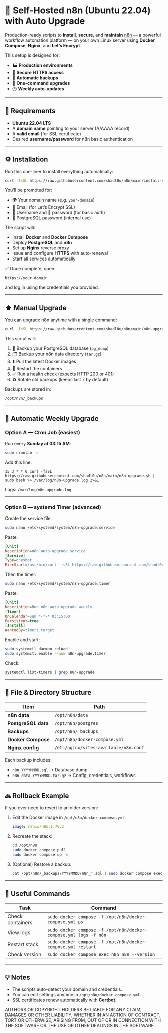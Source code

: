 # 🚀 Self-Hosted n8n (Ubuntu 22.04) with Auto Upgrade

Production-ready scripts to **install**, **secure**, and **maintain** [n8n](https://n8n.io) — a powerful workflow automation platform — on your own Linux server using **Docker Compose**, **Nginx**, and **Let’s Encrypt**.

This setup is designed for:
- 🏭 **Production environments**
- 🔐 **Secure HTTPS access**
- 💾 **Automatic backups**
- 🔄 **One-command upgrades**
- 🕒 **Weekly auto-updates**

---

## 🧰 Requirements

- **Ubuntu 22.04 LTS**
- A **domain name** pointing to your server (A/AAAA record)
- A **valid email** (for SSL certificate)
- Desired **username/password** for n8n basic authentication

---

## ⚙️ Installation

Run this one-liner to install everything automatically:

```bash
curl -fsSL https://raw.githubusercontent.com/shadl0u/n8n/main/install-n8n-with-domain.sh | sudo bash
```

You’ll be prompted for:
- 🌍 Your domain name (e.g. `your-domain`)
- 📧 Email (for Let’s Encrypt SSL)
- 👤 Username and 🔑 password (for basic auth)
- 🔐 PostgreSQL password (internal use)

The script will:
- Install **Docker** and **Docker Compose**
- Deploy **PostgreSQL** and **n8n**
- Set up **Nginx** reverse proxy
- Issue and configure **HTTPS** with auto-renewal
- Start all services automatically

✅ Once complete, open:
```
https://your-domain
```
and log in using the credentials you provided.

---

## ⬆️ Manual Upgrade

You can upgrade n8n anytime with a single command:

```bash
curl -fsSL https://raw.githubusercontent.com/shadl0u/n8n/main/n8n-upgrade.sh | sudo bash
```

This script will:
1. 💾 Backup your PostgreSQL database (`pg_dump`)
2. 🗂 Backup your n8n data directory (`tar.gz`)
3. ⬇️ Pull the latest Docker images
4. 🔄 Restart the containers
5. ✅ Run a health check (expects HTTP 200 or 401)
6. ♻️ Rotate old backups (keeps last 7 by default)

Backups are stored in:
```
/opt/n8n/_backups
```

---

## 🔁 Automatic Weekly Upgrade

### Option A — **Cron Job** (easiest)

Run every **Sunday at 03:15 AM**:

```bash
sudo crontab -e
```
Add this line:
```
15 3 * * 0 curl -fsSL https://raw.githubusercontent.com/shadl0u/n8n/main/n8n-upgrade.sh | sudo bash >> /var/log/n8n-upgrade.log 2>&1
```

Logs: `/var/log/n8n-upgrade.log`

---

### Option B — **systemd Timer** (advanced)

Create the service file:
```bash
sudo nano /etc/systemd/system/n8n-upgrade.service
```
Paste:
```ini
[Unit]
Description=n8n auto-upgrade service
[Service]
Type=oneshot
ExecStart=/usr/bin/curl -fsSL https://raw.githubusercontent.com/shadl0u/n8n/main/n8n-upgrade.sh | /usr/bin/sudo bash
```

Then the timer:
```bash
sudo nano /etc/systemd/system/n8n-upgrade.timer
```
Paste:
```ini
[Unit]
Description=Run n8n auto-upgrade weekly
[Timer]
OnCalendar=Sun *-*-* 03:15:00
Persistent=true
[Install]
WantedBy=timers.target
```

Enable and start:
```bash
sudo systemctl daemon-reload
sudo systemctl enable --now n8n-upgrade.timer
```

Check:
```bash
systemctl list-timers | grep n8n-upgrade
```

---

## 📂 File & Directory Structure

| Item              | Path                                |
|-------------------|-------------------------------------|
| **n8n data**      | `/opt/n8n/data`                     |
| **PostgreSQL data** | `/opt/n8n/postgres`               |
| **Backups**       | `/opt/n8n/_backups`                 |
| **Docker Compose** | `/opt/n8n/docker-compose.yml`      |
| **Nginx config**  | `/etc/nginx/sites-available/n8n.conf` |

Each backup includes:
- `n8n_YYYYMMDD.sql` → Database dump  
- `n8n_data_YYYYMMDD.tar.gz` → Config, credentials, workflows  

---

## 🔙 Rollback Example

If you ever need to revert to an older version:

1. Edit the Docker image in `/opt/n8n/docker-compose.yml`:
   ```yaml
   image: n8nio/n8n:1.76.2
   ```
2. Recreate the stack:
   ```bash
   cd /opt/n8n
   sudo docker compose pull
   sudo docker compose up -d
   ```
3. (Optional) Restore a backup:
   ```bash
   cat /opt/n8n/_backups/YYYYMMDD/n8n_*.sql | sudo docker compose exec -T postgres psql -U n8n -d n8n
   ```

---

## 🧭 Useful Commands

| Task | Command |
|------|----------|
| Check containers | `sudo docker compose -f /opt/n8n/docker-compose.yml ps` |
| View logs | `sudo docker compose -f /opt/n8n/docker-compose.yml logs -f n8n` |
| Restart stack | `sudo docker compose -f /opt/n8n/docker-compose.yml restart` |
| Check version | `sudo docker compose exec n8n n8n --version` |

---

## 💡 Notes
- The scripts auto-detect your domain and credentials.
- You can edit settings anytime in `/opt/n8n/docker-compose.yml`.
- SSL certificates renew automatically with **Certbot**.


AUTHORS OR COPYRIGHT HOLDERS BE LIABLE FOR ANY CLAIM, DAMAGES OR OTHER
LIABILITY, WHETHER IN AN ACTION OF CONTRACT, TORT OR OTHERWISE, ARISING FROM,
OUT OF OR IN CONNECTION WITH THE SOFTWARE OR THE USE OR OTHER DEALINGS IN THE
SOFTWARE.

